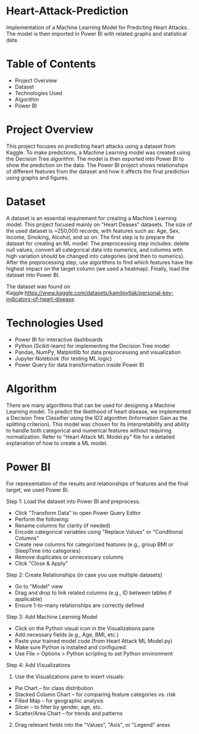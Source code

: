 # Heart-Attack-Prediction
Implementation of a Machine Learning Model for Predicting Heart Attacks. The model is then imported in Power BI with related graphs and statistical data. 

# Table of Contents
- Project Overview
- Dataset
- Technologies Used
- Algorithm
- Power BI

# Project Overview
This project focuses on predicting heart attacks using a dataset from Kaggle. To make predictions, a Machine Learning model was created using the Decision Tree algorithm. The model is then exported into Power BI to show the prediction on the data. The Power BI project shows relationships of different features from the dataset and how it affects the final prediction using graphs and figures.     

# Dataset
A dataset is an essential requirement for creating a Machine Learning model. This project focused mainly on "Heart Deases" datasets. The size of the used dataset is ~250,000 records, with features such as: Age, Sex, Income, Smoking, Alcohol, and so on.
The first step is to prepare the dataset for creating an ML model. The preprocessing step includes: delete null values, convert all categorical data into numerics, and columns with high variation should be changed into categories (and then to numerics). After the preprocessing step, use algorithms to find which features have the highest impact on the target column (we used a heatmap).
Finally, load the dataset into Power BI.    
      
The dataset was found on Kaggle:https://www.kaggle.com/datasets/kamilpytlak/personal-key-indicators-of-heart-disease. 

# Technologies Used
- Power BI for interactive dashboards
- Python (Scikit-learn) for implementing the Decision Tree model
- Pandas, NumPy, Matplotlib for data preprocessing and visualization
- Jupyter Notebook (for testing ML logic)
- Power Query for data transformation inside Power BI

# Algorithm
There are many algorithms that can be used for designing a Machine Learning model. To predict the likelihood of heart disease, we implemented a Decision Tree Classifier using the ID3 algorithm (Information Gain as the splitting criterion). This model was chosen for its interpretability and ability to handle both categorical and numerical features without requiring normalization. 
Refer to "Heart Attack ML Model.py" file for a detailed explanation of how to create a ML model.   
 
# Power BI
For representation of the results and relationships of features and the final target, we used Power BI. 

Step 1: Load the dataset into Power BI and preprocess. 
- Click "Transform Data" to open Power Query Editor
- Perform the following:
- Rename columns for clarity (if needed)
- Encode categorical variables using "Replace Values" or "Conditional Columns"
- Create new columns for categorized features (e.g., group BMI or SleepTime into categories)
- Remove duplicates or unnecessary columns
- Click "Close & Apply"   

Step 2: Create Relationships (in case you use multiple datasets)
- Go to "Model" view
- Drag and drop to link related columns (e.g., ID between tables if applicable)
- Ensure 1-to-many relationships are correctly defined

Step 3: Add Machine Learning Model
- Click on the Python visual icon in the Visualizations pane
- Add necessary fields (e.g., Age, BMI, etc.)
- Paste your trained model code (from Heart Attack ML Model.py)
- Make sure Python is installed and configured:
- Use File > Options > Python scripting to set Python environment

Step 4: Add Visualizations
1. Use the Visualizations pane to insert visuals:
- Pie Chart – for class distribution
- Stacked Column Chart – for comparing feature categories vs. risk
- Filled Map – for geographic analysis
- Slicer – to filter by gender, age, etc.
- Scatter/Area Chart – for trends and patterns
2. Drag relevant fields into the "Values", "Axis", or "Legend" areas
